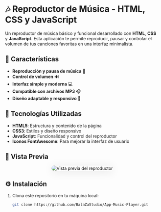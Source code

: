 # 🎶 Reproductor de Música - HTML, CSS y JavaScript

Un reproductor de música básico y funcional desarrollado con **HTML**, **CSS** y **JavaScript**. Esta aplicación te permite reproducir, pausar y controlar el volumen de tus canciones favoritas en una interfaz minimalista.

## 🌟 Características

- **Reproducción y pausa de música** 🎵
- **Control de volumen** 🔊
- **Interfaz simple y moderna** 💻
- **Compatible con archivos MP3** 🎧
- **Diseño adaptable y responsivo** 📱

## 🚀 Tecnologías Utilizadas

- **HTML5**: Estructura y contenido de la página
- **CSS3**: Estilos y diseño responsivo
- **JavaScript**: Funcionalidad y control del reproductor
- **Iconos FontAwesome**: Para mejorar la interfaz de usuario

## 📸 Vista Previa

<div align="center">
    <img 
        src="https://raw.githubusercontent.com/BalaZaStudio/My-Media-Resources/67591d308c7068eccbe5b6804dd9a6de66ad0af8/ScreenPlayerMusic.png" 
        alt="Vista previa del reproductor"
        style="border-radius: 20px; box-shadow: 0 4px 30px rgba(0, 0, 0, 0.1); animation: glow 1.5s infinite alternate;">
</div>

## ⚙️ Instalación

1. Clona este repositorio en tu máquina local:
   ```bash
   git clone https://github.com/BalaZaStudio/App-Music-Player.git
